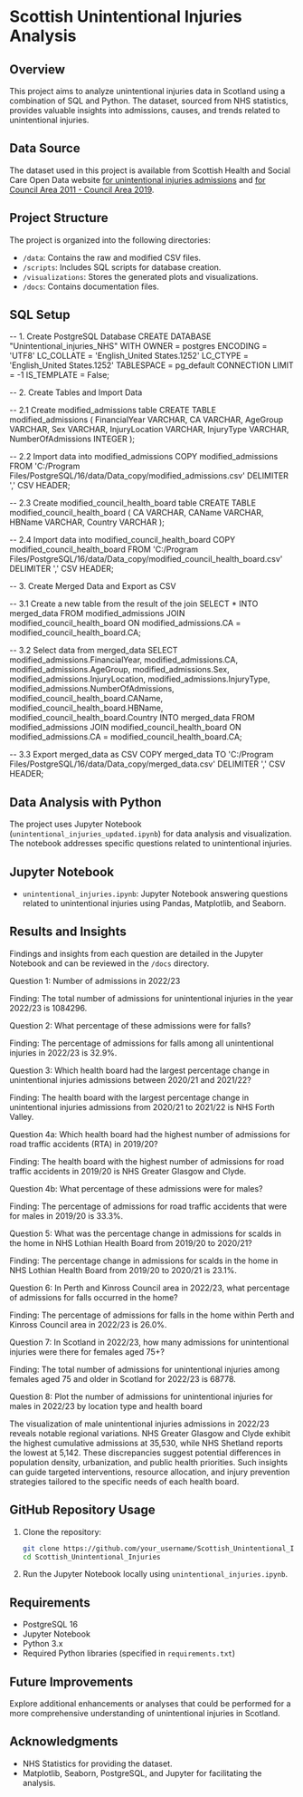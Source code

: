 # Scottish Unintentional Injuries Analysis

## Overview

This project aims to analyze unintentional injuries data in Scotland using a combination of SQL and Python. The dataset, sourced from NHS statistics, provides valuable insights into admissions, causes, and trends related to unintentional injuries.

## Data Source

The dataset used in this project is available from Scottish Health and Social Care Open Data website [for unintentional injuries admissions](https://www.opendata.nhs.scot/dataset/unintentional-injuries/resource/aee43295-2a13-48f6-bf05-92769ca7c6cf) and [for Council Area 2011 - Council Area 2019](https://www.opendata.nhs.scot/dataset/geography-codes-and-labels).

## Project Structure

The project is organized into the following directories:

- `/data`: Contains the raw and modified CSV files.
- `/scripts`: Includes SQL scripts for database creation.
- `/visualizations`: Stores the generated plots and visualizations.
- `/docs`: Contains documentation files.

## SQL Setup

-- 1. Create PostgreSQL Database
CREATE DATABASE "Unintentional_injuries_NHS"
    WITH
    OWNER = postgres
    ENCODING = 'UTF8'
    LC_COLLATE = 'English_United States.1252'
    LC_CTYPE = 'English_United States.1252'
    TABLESPACE = pg_default
    CONNECTION LIMIT = -1
    IS_TEMPLATE = False;

-- 2. Create Tables and Import Data

-- 2.1 Create modified_admissions table
CREATE TABLE modified_admissions (
    FinancialYear VARCHAR,
    CA VARCHAR,
    AgeGroup VARCHAR,
    Sex VARCHAR,
    InjuryLocation VARCHAR,
    InjuryType VARCHAR,
    NumberOfAdmissions INTEGER
);

-- 2.2 Import data into modified_admissions
COPY modified_admissions FROM 'C:/Program Files/PostgreSQL/16/data/Data_copy/modified_admissions.csv'
DELIMITER ',' CSV HEADER;

-- 2.3 Create modified_council_health_board table
CREATE TABLE modified_council_health_board (
    CA VARCHAR,
    CAName VARCHAR,
    HBName VARCHAR,
    Country VARCHAR
);

-- 2.4 Import data into modified_council_health_board
COPY modified_council_health_board FROM 'C:/Program Files/PostgreSQL/16/data/Data_copy/modified_council_health_board.csv'
DELIMITER ',' CSV HEADER;

-- 3. Create Merged Data and Export as CSV

-- 3.1 Create a new table from the result of the join
SELECT *
INTO merged_data
FROM modified_admissions
JOIN modified_council_health_board ON modified_admissions.CA = modified_council_health_board.CA;

-- 3.2 Select data from merged_data
SELECT modified_admissions.FinancialYear, modified_admissions.CA, modified_admissions.AgeGroup, modified_admissions.Sex, modified_admissions.InjuryLocation, modified_admissions.InjuryType, modified_admissions.NumberOfAdmissions,
       modified_council_health_board.CAName, modified_council_health_board.HBName, modified_council_health_board.Country
INTO merged_data
FROM modified_admissions
JOIN modified_council_health_board ON modified_admissions.CA = modified_council_health_board.CA;

-- 3.3 Export merged_data as CSV
COPY merged_data TO 'C:/Program Files/PostgreSQL/16/data/Data_copy/merged_data.csv' DELIMITER ',' CSV HEADER;



## Data Analysis with Python

The project uses Jupyter Notebook (`unintentional_injuries_updated.ipynb`) for data analysis and visualization. The notebook addresses specific questions related to unintentional injuries.

## Jupyter Notebook

- `unintentional_injuries.ipynb`: Jupyter Notebook answering questions related to unintentional injuries using Pandas, Matplotlib, and Seaborn.

## Results and Insights

Findings and insights from each question are detailed in the Jupyter Notebook and can be reviewed in the `/docs` directory.

Question 1: Number of admissions in 2022/23

Finding: The total number of admissions for unintentional injuries in the year 2022/23 is 1084296.

Question 2: What percentage of these admissions were for falls?

Finding: The percentage of admissions for falls among all unintentional injuries in 2022/23 is 32.9%.

Question 3: Which health board had the largest percentage change in unintentional injuries admissions between 2020/21 and 2021/22?

Finding: The health board with the largest percentage change in unintentional injuries admissions from 2020/21 to 2021/22 is NHS Forth Valley.

Question 4a: Which health board had the highest number of admissions for road traffic accidents (RTA) in 2019/20?

Finding: The health board with the highest number of admissions for road traffic accidents in 2019/20 is NHS Greater Glasgow and Clyde.

Question 4b: What percentage of these admissions were for males?

Finding: The percentage of admissions for road traffic accidents that were for males in 2019/20 is 33.3%.

Question 5: What was the percentage change in admissions for scalds in the home in NHS Lothian Health Board from 2019/20 to 2020/21?

Finding: The percentage change in admissions for scalds in the home in NHS Lothian Health Board from 2019/20 to 2020/21 is 23.1%.

Question 6: In Perth and Kinross Council area in 2022/23, what percentage of admissions for falls occurred in the home?

Finding: The percentage of admissions for falls in the home within Perth and Kinross Council area in 2022/23 is 26.0%.

Question 7: In Scotland in 2022/23, how many admissions for unintentional injuries were there for females aged 75+?

Finding: The total number of admissions for unintentional injuries among females aged 75 and older in Scotland for 2022/23 is 68778.

Question 8: Plot the number of admissions for unintentional injuries for males in 2022/23 by location type and health board

The visualization of male unintentional injuries admissions in 2022/23 reveals notable regional variations. NHS Greater Glasgow and Clyde exhibit the highest cumulative admissions at 35,530, while NHS Shetland reports the lowest at 5,142. These discrepancies suggest potential differences in population density, urbanization, and public health priorities. Such insights can guide targeted interventions, resource allocation, and injury prevention strategies tailored to the specific needs of each health board.

## GitHub Repository Usage

1. Clone the repository:
    ```bash
    git clone https://github.com/your_username/Scottish_Unintentional_Injuries.git
    cd Scottish_Unintentional_Injuries
    ```

2. Run the Jupyter Notebook locally using `unintentional_injuries.ipynb`.

## Requirements

- PostgreSQL 16
- Jupyter Notebook
- Python 3.x
- Required Python libraries (specified in `requirements.txt`)

## Future Improvements

Explore additional enhancements or analyses that could be performed for a more comprehensive understanding of unintentional injuries in Scotland.

## Acknowledgments

- NHS Statistics for providing the dataset.
- Matplotlib, Seaborn, PostgreSQL, and Jupyter for facilitating the analysis.

